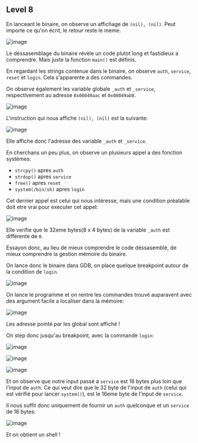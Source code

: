 ## Level 8

En lanceant le binaire, on observe un affichage de `(nil), (nil)`.
Peut importe ce qu'on écrit, le retour reste le meme.

![image](https://user-images.githubusercontent.com/29956389/89891530-8854d780-dbd5-11ea-9ce1-6d55f60aa886.png)

Le déssasemblage du binaire révèle un code plutot long et fastidieux a comprendre. Mais juste la fonction `main()` est définis.

En regardant les strings contenue dans le binaire, on observe `auth`, `service`, `reset` et `login`. Cela s'apparente a des commandes.

On observe également les variable globale `_auth` et `_service`,
respectivement au adresse `0x08049aac` et `0x08049ab0`.

![image](https://user-images.githubusercontent.com/29956389/89891759-eed9f580-dbd5-11ea-96f4-e7074fa22e38.png)

L'instruction qui nous affiche `(nil), (nil)` est la suivante:

![image](https://user-images.githubusercontent.com/29956389/94690219-1f195700-0330-11eb-8522-5fad0967a9ab.png)

Elle affiche donc l'adresse des variable `_auth` et `_service`.

En cherchans un peu plus, on observe un plusieurs appel a des fonction systèmes:

- `strcpy()` apres `auth`
- `strdup()` apres `service`
- `free()` apres `reset`
- `system(/bin/sh)` apres `login`

Cet dernier appel est celui qui nous intéresse, mais une condition préalable
doit etre vrai pour executer cet appel:

![image](https://user-images.githubusercontent.com/29956389/94690441-6b649700-0330-11eb-80d8-95497d931d2d.png)

Elle verifie que le 32eme bytes(8 x 4 bytes) de la variable `_auth` est différente de `0`.

Essayon donc, au lieu de mieux comprendre le code déssasemblé, de mieux
comprendre la gestion mémoire du binaire.

On lance donc le binaire dans GDB, on place quelque breakpoint autour de la
condition de `login`.

![image](https://user-images.githubusercontent.com/29956389/89892615-3a40d380-dbd7-11ea-86ca-787fc1a8a9f1.png)

On lance le programme et on rentre les commandes trouvé auparavent avec des argument facile a localiser dans la mémoire:

![image](https://user-images.githubusercontent.com/29956389/89892770-76743400-dbd7-11ea-81bf-e73346eb6ecd.png)

Les adresse pointé par les global sont affiché !

On step donc jusqu'au breakpoint, avec la commande `login`:

![image](https://user-images.githubusercontent.com/29956389/89893047-f4d0d600-dbd7-11ea-8fc0-c7dd891221be.png)

![image](https://user-images.githubusercontent.com/29956389/89893151-20ec5700-dbd8-11ea-99c9-bed7f143f121.png)

![image](https://user-images.githubusercontent.com/29956389/89893264-5133f580-dbd8-11ea-8907-664f8db643f6.png)

Et on observe que notre input passé a `service` est 16 bytes plus loin que l'input de `auth`. Ce qui veut dire que le 32 byte de l'input de `auth` (celui qui est vérifié pour lancer `system()`), est le 16eme byte de l'input de `service`.

Il nous suffit donc uniquement de fournir un `auth` quelconque et un `service` de 16 bytes:

![image](https://user-images.githubusercontent.com/29956389/89893791-4c237600-dbd9-11ea-8b38-b300f3a4d077.png)

Et on obtient un shell !
